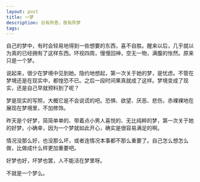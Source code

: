 ```yaml
---
layout: post
title: 一梦
description: 日有所思，夜有所梦
tags:
---
```


自己的梦中，有时会轻易地得到一些想要的东西，喜不自胜。醒来以后，几乎就以为真的已经拥有了这样东西。环视四周，慢慢回神，空无一物，满腹的怅然。原来只是一个梦。

说起来，很少在梦境中见到她。隐约地想起，第一次关于她的梦，是忧虑。不管在梦境还是在现实中，都惶恐不已。之后一段时间果真就成了这样。梦境变成了现实，还是自己早就预料到了呢？

梦是现实的写照，大概它是不会说谎的吧。恐惧、欲望、厌恶、悲伤，赤裸裸地在展现在梦境里，不加修饰。

昨天是个好梦，简简单单的、带着点小男人喜悦的、无比纯粹的梦，第一次关于她的好梦。小确幸，因为一个梦就如此开心，确实是很容易满足的啊。

情况没那么好，也没那么坏，或者连情况本事都不那么重要了。自己怎么想怎么做，比做成什么样更加重要吧。

好梦也好，坏梦也罢，人不能活在梦里呀。

不就是一个梦么。
